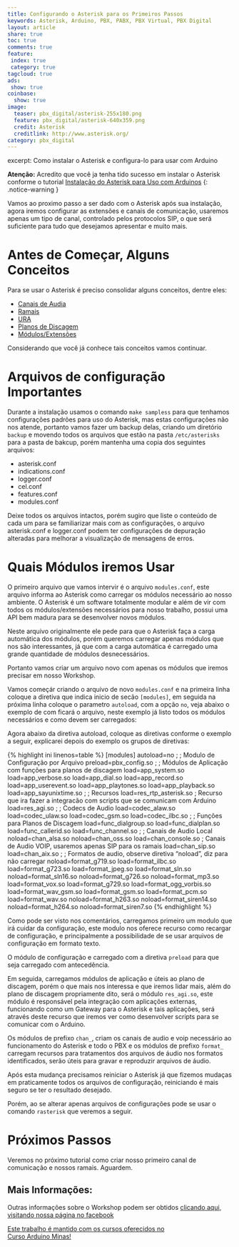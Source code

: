 ```yaml
---
title: Configurando o Asterisk para os Primeiros Passos
keywords: Asterisk, Arduino, PBX, PABX, PBX Virtual, PBX Digital
layout: article
share: true
toc: true
comments: true
feature:
 index: true
 category: true
tagcloud: true
ads: 
 show: true
coinbase:
  show: true
image:
  teaser: pbx_digital/asterisk-255x180.png
  feature: pbx_digital/asterisk-640x359.png
  credit: Asterisk
  creditlink: http://www.asterisk.org/
category: pbx_digital
---
```


excerpt: Como instalar o Asterisk e configura-lo para usar com Arduino

<!--more-->

**Atenção:** Acredito que você ja tenha tido sucesso em instalar o Asterisk conforme o tutorial [Instalação do Asterisk para Uso com Arduinos](/pbx_digital/Instalacao_do_Asterisk_para_uso_com_Arduino/) 
{: .notice-warning }

Vamos ao proximo passo a ser dado com o Asterisk após sua instalação, agora iremos configurar as extensões e canais de comunicação, usaremos apenas um tipo de canal,  controlado pelos protocolos SIP, o que será suficiente para tudo que desejamos apresentar e muito mais.

# Antes de Começar, Alguns Conceitos

Para se usar o Asterisk é preciso consolidar alguns conceitos, dentre eles:

  * [Canais de Audia]()
  * [Ramais]()
  * [URA]()
  * [Planos de Discagem]()
  * [Módulos/Extensões]()

Considerando que você já conhece tais conceitos vamos continuar.

# Arquivos de configuração Importantes

Durante a instalação usamos o comando `make sampless` para que tenhamos configurações padrões para uso do Asterisk, mas estas configurações não nos atende, portanto vamos fazer um backup delas, criando um diretório `backup` e movendo todos os arquivos que estão na pasta `/etc/asterisks` para a pasta de bakcup, porém mantenha uma copia dos seguintes arquivos:

  * asterisk.conf
  * indications.conf
  * logger.conf
  * cel.conf
  * features.conf
  * modules.conf

Deixe todos os arquivos intactos, porém sugiro que liste o conteúdo de cada um para se familiarizar mais com as configurações, o arquivo asterisk.conf e logger.conf podem ter configurações de depuração alteradas para melhorar a visualização de mensagens de erros.

# Quais Módulos iremos Usar

O primeiro arquivo que vamos intervir é o arquivo `modules.conf`, este arquivo informa ao Asterisk como carregar os módulos necessário ao nosso ambiente. O Asterisk é um software totalmente modular e além de vir com todos os módulos/extensões necessários para nosso trabalho, possui uma API bem madura para se desenvolver novos módulos.

Neste arquivo originalmente ele pede para que o Asterisk faça a carga automática dos módulos, porém queremos carregar apenas módulos que nos são interessantes, já que com a carga automática é carregado uma grande quantidade de módulos desnecessários. 

Portanto vamos criar um arquivo novo com apenas os módulos que iremos precisar em nosso Workshop.

Vamos começár criando o arquivo de novo `modules.conf` e na primeira linha coloque a diretiva que indica inicio de secão `[modules]`, em seguida na próxima linha coloque o parametro `autoload`, com a opção `no`, veja abaixo o exemplo de com ficará o arquivo, neste exemplo já listo todos os módulos necessários e como devem ser carregados:

Agora abaixo da diretiva autoload, coloque as diretivas conforme o exemplo a seguir, explicarei depois do exemplo os grupos de diretivas:

{% highlight ini linenos=table %}
[modules]
autoload=no
;
; Modulo de Configuração por Arquivo
preload=pbx_config.so
;
; Módulos de Aplicação com funções para planos de discagem
load=app_system.so
load=app_verbose.so
load=app_dial.so
load=app_record.so
load=app_userevent.so
load=app_playtones.so
load=app_playback.so
load=app_sayunixtime.so
;
; Recursos
load=res_rtp_asterisk.so
; Recurso que ira fazer a integracão com scripts que se comunicam com Arduino
load=res_agi.so
;
; Codecs de Audio
load=codec_alaw.so
load=codec_ulaw.so
load=codec_gsm.so
load=codec_ilbc.so
;
; Funções para Planos de Discagem
load=func_dialgroup.so
load=func_dialplan.so
load=func_callerid.so
load=func_channel.so
;
; Canais de Audio Local
noload=chan_alsa.so
noload=chan_oss.so
load=chan_console.so
; Canais de Audio VOIP, usaremos apenas SIP para os ramais
load=chan_sip.so
load=chan_aix.so
;
; Formatos de audio, observe diretiva “noload”, diz para não carregar
noload=format_g719.so
load=format_ilbc.so
load=format_g723.so
load=format_jpeg.so
load=format_sln.so
noload=format_sln16.so
noload=format_g726.so
noload=format_mp3.so
load=format_vox.so
load=format_g729.so
load=format_ogg_vorbis.so
load=format_wav_gsm.so
load=format_gsm.so
load=format_pcm.so
load=format_wav.so
noload=format_h263.so
noload=format_siren14.so
noload=format_h264.so
noload=format_siren7.so
{% endhighlight %}

Como pode ser visto nos comentários, carregamos primeiro um modulo que irá cuidar da configuração, 
este modulo nos oferece recurso como recargar de configuração, e principalmente a possibilidade 
de se usar arquivos de configuração em formato texto.

O módulo de configuração e carregado com a diretiva `preload` para que seja carregado com 
antecedência.

Em seguida, carregamos módulos de aplicação e úteis ao plano de discagem, porém o que mais nos 
interessa e que iremos lidar mais, além do plano de discagem propriamente dito, será o módulo 
`res_agi.so`, este módulo é responsável pela integração com aplicações externas, funcionando 
como um Gateway para o Asterisk e tais aplicações, será através deste recurso que iremos ver 
como desenvolver scripts para se comunicar com o Arduino.

Os módulos de prefixo `chan_`, criam os canais de audio e voip necessário ao funcionamento do 
Asterisk e todo o PBX e os módulos de prefixo `format_` carregam recursos para tratamentos dos 
arquivos de áudio nos formatos identificados, serão úteis para gravar e reproduzir arquivos de 
áudio.

Após esta mudança precisamos reiniciar o Asterisk já que fizemos mudaças em praticamente todos 
os arquivos de configuração, reiniciando é mais seguro se ter o resultado desejado.

Porém, ao se alterar apenas arquivos de configurações pode se usar o comando `rasterisk` que 
veremos a seguir.

# Próximos Passos
Veremos no próximo tutorial como criar nosso primeiro canal de comunicação e nossos ramais. 
Aguardem.

## Mais Informações:
Outras informações sobre o Workshop podem ser obtidos [clicando aqui, visitando nossa página no 
facebook](https://www.facebook.com/events/1500419536839268/)

<a href="/cursoarduino/" class="btn-success">Este trabalho é mantido com os cursos oferecidos no <br />
Curso Arduino Minas!</a>
